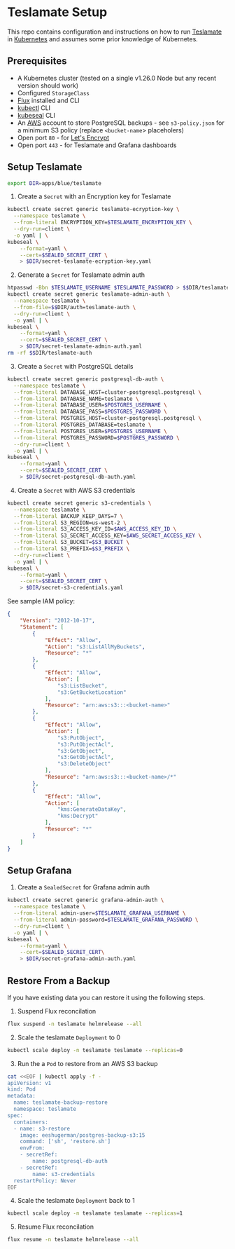 # Teslamate Setup

This repo contains configuration and instructions on how to run [Teslamate](https://github.com/adriankumpf/teslamate) in [Kubernetes](https://kubernetes.io/) and assumes some prior knowledge of Kubernetes. 

## Prerequisites

* A Kubernetes cluster (tested on a single v1.26.0 Node but any recent version should work)
* Configured `StorageClass`
* [Flux](https://fluxcd.io/flux/get-started/) installed and CLI
* [kubectl](https://kubernetes.io/docs/tasks/tools/#kubectl) CLI
* [kubeseal](https://github.com/bitnami-labs/sealed-secrets) CLI
* An [AWS](https://aws.amazon.com/) account to store PostgreSQL backups - see `s3-policy.json` for a minimum S3 policy (replace `<bucket-name`> placeholers)
* Open port `80` - for [Let's Encrypt](https://letsencrypt.org/)
* Open port `443` - for Teslamate and Grafana dashboards

## Setup Teslamate

```bash
export DIR=apps/blue/teslamate
```

1. Create a `Secret` with an Encryption key for Teslamate

```bash
kubectl create secret generic teslamate-ecryption-key \
  --namespace teslamate \
  --from-literal ENCRYPTION_KEY=$TESLAMATE_ENCRYPTION_KEY \
  --dry-run=client \
  -o yaml | \
kubeseal \
    --format=yaml \
    --cert=$SEALED_SECRET_CERT \
    > $DIR/secret-teslamate-ecryption-key.yaml
```

2. Generate a `Secret` for Teslamate admin auth

```bash
htpasswd -Bbn $TESLAMATE_USERNAME $TESLAMATE_PASSWORD > $$DIR/teslamate-auth
kubectl create secret generic teslamate-admin-auth \
  --namespace teslamate \
  --from-file=$$DIR/auth=teslamate-auth \
  --dry-run=client \
  -o yaml | \
kubeseal \
    --format=yaml \
    --cert=$SEALED_SECRET_CERT \
    > $DIR/secret-teslamate-admin-auth.yaml
rm -rf $$DIR/teslamate-auth
```

3. Create a `Secret` with PostgreSQL details

```bash
kubectl create secret generic postgresql-db-auth \
  --namespace teslamate \
  --from-literal DATABASE_HOST=cluster-postgresql.postgresql \
  --from-literal DATABASE_NAME=teslamate \
  --from-literal DATABASE_USER=$POSTGRES_USERNAME \
  --from-literal DATABASE_PASS=$POSTGRES_PASSWORD \
  --from-literal POSTGRES_HOST=cluster-postgresql.postgresql \
  --from-literal POSTGRES_DATABASE=teslamate \
  --from-literal POSTGRES_USER=$POSTGRES_USERNAME \
  --from-literal POSTGRES_PASSWORD=$POSTGRES_PASSWORD \
  --dry-run=client \
  -o yaml | \
kubeseal \
    --format=yaml \
    --cert=$SEALED_SECRET_CERT \
    > $DIR/secret-postgresql-db-auth.yaml
```

4. Create a `Secret` with AWS S3 credentials

```bash
kubectl create secret generic s3-credentials \
  --namespace teslamate \
  --from-literal BACKUP_KEEP_DAYS=7 \
  --from-literal S3_REGION=us-west-2 \
  --from-literal S3_ACCESS_KEY_ID=$AWS_ACCESS_KEY_ID \
  --from-literal S3_SECRET_ACCESS_KEY=$AWS_SECRET_ACCESS_KEY \
  --from-literal S3_BUCKET=$S3_BUCKET \
  --from-literal S3_PREFIX=$S3_PREFIX \
  --dry-run=client \
  -o yaml | \
kubeseal \
    --format=yaml \
    --cert=$SEALED_SECRET_CERT \
    > $DIR/secret-s3-credentials.yaml
```

See sample IAM policy:

```json
{
    "Version": "2012-10-17",
    "Statement": [
        {
            "Effect": "Allow",
            "Action": "s3:ListAllMyBuckets",
            "Resource": "*"
        },
        {
            "Effect": "Allow",
            "Action": [
                "s3:ListBucket",
                "s3:GetBucketLocation"
            ],
            "Resource": "arn:aws:s3:::<bucket-name>"
        },
        {
            "Effect": "Allow",
            "Action": [
                "s3:PutObject",
                "s3:PutObjectAcl",
                "s3:GetObject",
                "s3:GetObjectAcl",
                "s3:DeleteObject"
            ],
            "Resource": "arn:aws:s3:::<bucket-name>/*"
        },
        {
            "Effect": "Allow",
            "Action": [
                "kms:GenerateDataKey",
                "kms:Decrypt"
            ],
            "Resource": "*"
        }
    ]
}
```

## Setup Grafana

1. Create a `SealedSecret` for Grafana admin auth

```bash
kubectl create secret generic grafana-admin-auth \
  --namespace teslamate \
  --from-literal admin-user=$TESLAMATE_GRAFANA_USERNAME \
  --from-literal admin-password=$TESLAMATE_GRAFANA_PASSWORD \
  --dry-run=client \
  -o yaml | \
kubeseal \
    --format=yaml \
    --cert=$SEALED_SECRET_CERT\
    > $DIR/secret-grafana-admin-auth.yaml
```

## Restore From a Backup

If you have existing data you can restore it using the following steps.

1. Suspend Flux reconcilation

```bash
flux suspend -n teslamate helmrelease --all
```

2. Scale the teslamate `Deployment` to 0

```bash
kubectl scale deploy -n teslamate teslamate --replicas=0
```

3. Run the a `Pod` to restore from an AWS S3 backup

```bash
cat <<EOF | kubectl apply -f -
apiVersion: v1
kind: Pod
metadata:
  name: teslamate-backup-restore
  namespace: teslamate
spec:
  containers:
  - name: s3-restore
    image: eeshugerman/postgres-backup-s3:15
    command: ['sh', 'restore.sh']
    envFrom:
    - secretRef:
        name: postgresql-db-auth
    - secretRef:
        name: s3-credentials
  restartPolicy: Never
EOF
``` 

4. Scale the teslamate `Deployment` back to 1

```bash
kubectl scale deploy -n teslamate teslamate --replicas=1
```

5. Resume Flux reconcilation

```bash
flux resume -n teslamate helmrelease --all
```
